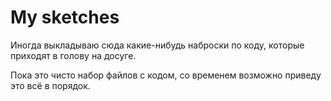 # My sketches

Иногда выкладываю сюда какие-нибудь наброски по коду, которые приходят в голову на досуге.

Пока это чисто набор файлов с кодом, со временем возможно приведу это всё в порядок.

